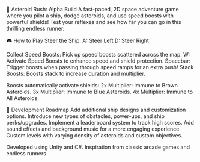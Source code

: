 🚀 Asteroid Rush: Alpha Build
A fast-paced, 2D space adventure game where you pilot a ship, dodge asteroids, and use speed boosts with powerful shields! Test your reflexes and see how far you can go in this thrilling endless runner.

🎮 How to Play
Steer the Ship:
A: Steer Left
D: Steer Right

Collect Speed Boosts: Pick up speed boosts scattered across the map.
W: Activate Speed Boosts to enhance speed and shield protection.
Spacebar: Trigger boosts when passing through speed ramps for an extra push!
Stack Boosts: Boosts stack to increase duration and multiplier.

Boosts automatically activate shields:
2x Multiplier: Immune to Brown Asteroids.
3x Multiplier: Immune to Blue Asteroids.
4x Multiplier: Immune to All Asteroids.

🌌 Development Roadmap
 Add additional ship designs and customization options.
 Introduce new types of obstacles, power-ups, and ship perks/upgrades.
 Implement a leaderboard system to track high scores.
 Add sound effects and background music for a more engaging experience.
 Custom levels with varying density of asteroids and custom objectives.

Developed using Unity and C#.
Inspiration from classic arcade games and endless runners.
